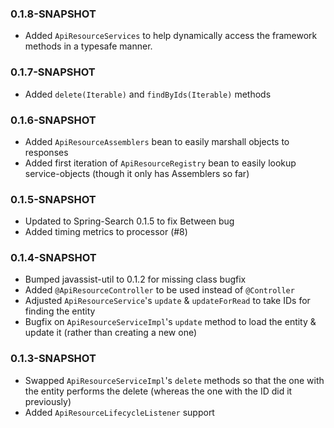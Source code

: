 ### 0.1.8-SNAPSHOT
* Added `ApiResourceServices` to help dynamically access the framework methods in a typesafe manner.  

### 0.1.7-SNAPSHOT
* Added `delete(Iterable)` and `findByIds(Iterable)` methods 

### 0.1.6-SNAPSHOT
* Added `ApiResourceAssemblers` bean to easily marshall objects to responses
* Added first iteration of `ApiResourceRegistry` bean to easily lookup service-objects (though it only has Assemblers so far)

### 0.1.5-SNAPSHOT
* Updated to Spring-Search 0.1.5 to fix Between bug
* Added timing metrics to processor (#8)

### 0.1.4-SNAPSHOT
* Bumped javassist-util to 0.1.2 for missing class bugfix
* Added `@ApiResourceController` to be used instead of `@Controller`
* Adjusted `ApiResourceService`'s `update` & `updateForRead` to take IDs for finding the entity
* Bugfix on  `ApiResourceServiceImpl`'s `update` method to load the entity & update it (rather than creating a new one)

### 0.1.3-SNAPSHOT

* Swapped `ApiResourceServiceImpl`'s `delete` methods so that the one with the entity
performs the delete (whereas the one with the ID did it previously)
* Added `ApiResourceLifecycleListener` support
